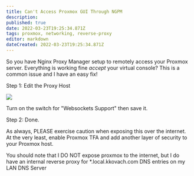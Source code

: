 ```yaml
---
title: Can't Access Proxmox GUI Through NGPM
description: 
published: true
date: 2022-03-23T19:25:34.871Z
tags: proxmox, networking, reverse-proxy
editor: markdown
dateCreated: 2022-03-23T19:25:34.871Z
---
```


<p id="bkmrk-so-you-have-nginx-pr">So you have Nginx Proxy Manager setup to remotely access your Proxmox server. Everything is working fine <em>accept</em> your virtual console? This is a common issue and I have an easy fix!</p>
<p id="bkmrk-step-1%3A-edit-the-pro">Step 1: Edit the Proxy Host</p>
<p id="bkmrk-"><img src="https://snip.lol/JipE3/jAkoHoyu71/raw.png"></p>
<p id="bkmrk-turn-on-the-switch-f">Turn on the switch for "Websockets Support" then save it.</p>
<p id="bkmrk-step-2%3A-done.">Step 2: Done.</p>
<p id="bkmrk-as-always%2C-please-ex">As always, PLEASE exercise caution when exposing this over the internet. At the very least, enable Proxmox TFA and add another layer of security to your Proxmox host.</p>

You should note that I DO NOT expose proxmox to the internet, but I do have an internal reverse proxy for *.local.kkovach.com DNS entries on my LAN DNS Server